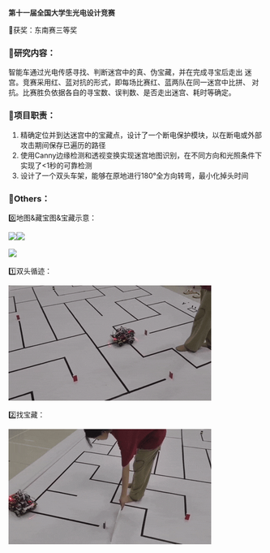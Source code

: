 **<font style="color:rgb(38, 38, 38);">第十一届全国大学生光电设计竞赛</font>**

🏅获奖：东南赛三等奖

### 🚩研究内容：
智能车通过光电传感寻找、判断迷宫中的真、伪宝藏，并在完成寻宝后走出 迷宫。竞赛采用红、蓝对抗的形式，即每场比赛红、蓝两队在同一迷宫中比拼、 对抗。比赛胜负依据各自的寻宝数、误判数、是否走出迷宫、耗时等确定。  

### 🌟项目职责：
1. 精确定位并到达迷宫中的宝藏点，设计了一个断电保护模块，以在断电或外部攻击期间保存已遍历的路径
2. 使用Canny边缘检测和透视变换实现迷宫地图识别，在不同方向和光照条件下实现了<1秒的可靠检测
3. 设计了一个双头车架，能够在原地进行180°全方向转弯，最小化掉头时间

### 💫Others：
0️⃣地图&藏宝图&宝藏示意：

![](https://cdn.nlark.com/yuque/0/2025/png/50405538/1759411862193-048fa628-d02d-4aba-afb6-c0706c888092.png)![](https://cdn.nlark.com/yuque/0/2025/png/50405538/1759411926587-6fd71235-64ad-4c2e-94dd-e35647678c1c.png)

![](https://cdn.nlark.com/yuque/0/2025/png/50405538/1759411902318-25dadf68-7b69-4370-96e8-60a241a43b92.png)

1️⃣双头循迹：

![](https://github.com/nanjin1/Maze-adversarial-robot/blob/main/GIF/change.gif)


2️⃣找宝藏：

![](https://github.com/nanjin1/Maze-adversarial-robot/blob/main/GIF/xun.gif)



